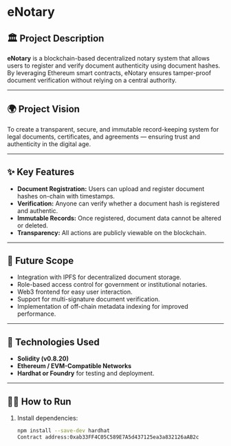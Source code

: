 # eNotary

## 🏛️ Project Description
**eNotary** is a blockchain-based decentralized notary system that allows users to register and verify document authenticity using document hashes.  
By leveraging Ethereum smart contracts, eNotary ensures tamper-proof document verification without relying on a central authority.

---

## 🌍 Project Vision
To create a transparent, secure, and immutable record-keeping system for legal documents, certificates, and agreements — ensuring trust and authenticity in the digital age.

---

## ✨ Key Features
- **Document Registration:** Users can upload and register document hashes on-chain with timestamps.  
- **Verification:** Anyone can verify whether a document hash is registered and authentic.  
- **Immutable Records:** Once registered, document data cannot be altered or deleted.  
- **Transparency:** All actions are publicly viewable on the blockchain.  

---

## 🚀 Future Scope
- Integration with IPFS for decentralized document storage.  
- Role-based access control for government or institutional notaries.  
- Web3 frontend for easy user interaction.  
- Support for multi-signature document verification.  
- Implementation of off-chain metadata indexing for improved performance.

---

## 🧩 Technologies Used
- **Solidity (v0.8.20)**  
- **Ethereum / EVM-Compatible Networks**  
- **Hardhat or Foundry** for testing and deployment.  

---

## 🧑‍💻 How to Run
1. Install dependencies:
   ```bash
   npm install --save-dev hardhat
   Contract address:0xab33FF4C05C589E7A5d437125ea3a832126aAB2c
